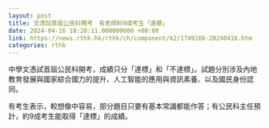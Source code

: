 ```yaml
---
layout: post
title: 文憑試首屆公民科開考　有老師料9成考生「達標」
date: 2024-04-16 18:28:11.000000000 +08:00
link: https://news.rthk.hk/rthk/ch/component/k2/1749166-20240416.htm
categories: rthk
---
```


中學文憑試首屆公民科開考，成績只分「達標」和「不達標」。試題分別涉及內地教育發展與國家綜合國力的提升、人工智能的應用與資訊素養、以及國民身份認同。

有考生表示，較想像中容易，部分題目只要有基本常識都能作答；有公民科主任預計，約9成考生能取得「達標」的成績。

